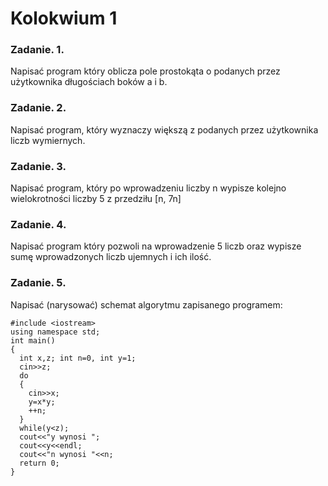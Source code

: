 # Kolokwium 1

### **Zadanie. 1.**
Napisać program który oblicza pole prostokąta o podanych przez użytkownika długościach boków a i b.

### **Zadanie. 2.**
Napisać program, który wyznaczy większą z podanych przez użytkownika liczb wymiernych.

### **Zadanie. 3.**
Napisać program, który po wprowadzeniu liczby n wypisze kolejno wielokrotności liczby 5 z przedziłu [n, 7n]

### **Zadanie. 4.**
Napisać program który pozwoli na wprowadzenie 5 liczb oraz wypisze sumę wprowadzonych liczb ujemnych i ich ilość.

### **Zadanie. 5.**
Napisać (narysować) schemat algorytmu zapisanego programem:

```
#include <iostream>
using namespace std;
int main()
{
  int x,z; int n=0, int y=1;
  cin>>z;
  do
  {
    cin>>x;
    y=x*y;
    ++n;
  }
  while(y<z);
  cout<<"y wynosi ";
  cout<<y<<endl;
  cout<<"n wynosi "<<n;
  return 0;
}
